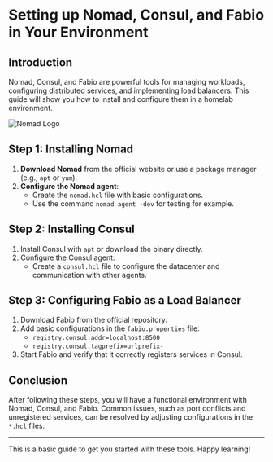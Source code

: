 # Setting up Nomad, Consul, and Fabio in Your Environment

## Introduction

Nomad, Consul, and Fabio are powerful tools for managing workloads, configuring distributed services, and implementing load balancers. This guide will show you how to install and configure them in a homelab environment.

![Nomad Logo](https://your-domain.com/content/images/2024/12/nomad-logo.svg)

## Step 1: Installing Nomad

1. **Download Nomad** from the official website or use a package manager (e.g., `apt` or `yum`).
2. **Configure the Nomad agent**:
   - Create the `nomad.hcl` file with basic configurations.
   - Use the command `nomad agent -dev` for testing for example.

## Step 2: Installing Consul

1. Install Consul with `apt` or download the binary directly.
2. Configure the Consul agent:
   - Create a `consul.hcl` file to configure the datacenter and communication with other agents.

## Step 3: Configuring Fabio as a Load Balancer

1. Download Fabio from the official repository.
2. Add basic configurations in the `fabio.properties` file:
   - `registry.consul.addr=localhost:8500`
   - `registry.consul.tagprefix=urlprefix-`
3. Start Fabio and verify that it correctly registers services in Consul.

## Conclusion

After following these steps, you will have a functional environment with Nomad, Consul, and Fabio. Common issues, such as port conflicts and unregistered services, can be resolved by adjusting configurations in the `*.hcl` files.

---

This is a basic guide to get you started with these tools. Happy learning!
